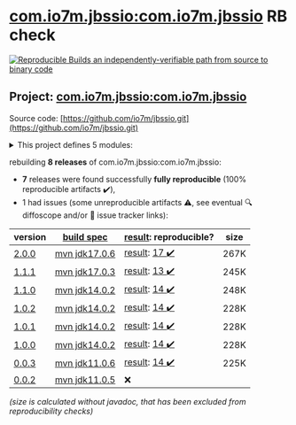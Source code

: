[com.io7m.jbssio:com.io7m.jbssio](https://central.sonatype.com/artifact/com.io7m.jbssio/com.io7m.jbssio/2.0.0/versions) RB check
=======

[![Reproducible Builds](https://reproducible-builds.org/images/logos/rb.svg) an independently-verifiable path from source to binary code](https://reproducible-builds.org/)

## Project: [com.io7m.jbssio:com.io7m.jbssio](https://central.sonatype.com/artifact/com.io7m.jbssio/com.io7m.jbssio/2.0.0/versions)

Source code: [https://github.com/io7m/jbssio.git](https://github.com/io7m/jbssio.git)

<details><summary>This project defines 5 modules:</summary>

* [com.io7m.jbssio:com.io7m.jbssio](https://central.sonatype.com/artifact/com.io7m.jbssio/com.io7m.jbssio/2.0.0)
* [com.io7m.jbssio:com.io7m.jbssio.api](https://central.sonatype.com/artifact/com.io7m.jbssio/com.io7m.jbssio.api/2.0.0)
* [com.io7m.jbssio:com.io7m.jbssio.ext.bounded](https://central.sonatype.com/artifact/com.io7m.jbssio/com.io7m.jbssio.ext.bounded/2.0.0)
* [com.io7m.jbssio:com.io7m.jbssio.tests](https://central.sonatype.com/artifact/com.io7m.jbssio/com.io7m.jbssio.tests/2.0.0)
* [com.io7m.jbssio:com.io7m.jbssio.vanilla](https://central.sonatype.com/artifact/com.io7m.jbssio/com.io7m.jbssio.vanilla/2.0.0)
</details>

rebuilding **8 releases** of com.io7m.jbssio:com.io7m.jbssio:
- **7** releases were found successfully **fully reproducible** (100% reproducible artifacts :heavy_check_mark:),
- 1 had issues (some unreproducible artifacts :warning:, see eventual :mag: diffoscope and/or :memo: issue tracker links):

| version | [build spec](/BUILDSPEC.md) | [result](https://reproducible-builds.org/docs/jvm/): reproducible? | size |
| -- | --------- | ------ | -- |
| [2.0.0](https://central.sonatype.com/artifact/com.io7m.jbssio/com.io7m.jbssio/2.0.0/pom) | [mvn jdk17.0.6](com.io7m.jbssio-2.0.0.buildspec) | [result](com.io7m.jbssio-2.0.0.buildinfo): [17 :heavy_check_mark: ](com.io7m.jbssio-2.0.0.buildcompare) | 267K |
| [1.1.1](https://central.sonatype.com/artifact/com.io7m.jbssio/com.io7m.jbssio/1.1.1/pom) | [mvn jdk17.0.3](com.io7m.jbssio-1.1.1.buildspec) | [result](com.io7m.jbssio-1.1.1.buildinfo): [13 :heavy_check_mark: ](com.io7m.jbssio-1.1.1.buildcompare) | 245K |
| [1.1.0](https://central.sonatype.com/artifact/com.io7m.jbssio/com.io7m.jbssio/1.1.0/pom) | [mvn jdk14.0.2](com.io7m.jbssio-1.1.0.buildspec) | [result](com.io7m.jbssio-1.1.0.buildinfo): [14 :heavy_check_mark: ](com.io7m.jbssio-1.1.0.buildcompare) | 248K |
| [1.0.2](https://central.sonatype.com/artifact/com.io7m.jbssio/com.io7m.jbssio/1.0.2/pom) | [mvn jdk14.0.2](com.io7m.jbssio-1.0.2.buildspec) | [result](com.io7m.jbssio-1.0.2.buildinfo): [14 :heavy_check_mark: ](com.io7m.jbssio-1.0.2.buildcompare) | 228K |
| [1.0.1](https://central.sonatype.com/artifact/com.io7m.jbssio/com.io7m.jbssio/1.0.1/pom) | [mvn jdk14.0.2](com.io7m.jbssio-1.0.1.buildspec) | [result](com.io7m.jbssio-1.0.1.buildinfo): [14 :heavy_check_mark: ](com.io7m.jbssio-1.0.1.buildcompare) | 228K |
| [1.0.0](https://central.sonatype.com/artifact/com.io7m.jbssio/com.io7m.jbssio/1.0.0/pom) | [mvn jdk14.0.2](com.io7m.jbssio-1.0.0.buildspec) | [result](com.io7m.jbssio-1.0.0.buildinfo): [14 :heavy_check_mark: ](com.io7m.jbssio-1.0.0.buildcompare) | 228K |
| [0.0.3](https://central.sonatype.com/artifact/com.io7m.jbssio/com.io7m.jbssio/0.0.3/pom) | [mvn jdk11.0.6](com.io7m.jbssio-0.0.3.buildspec) | [result](com.io7m.jbssio-0.0.3.buildinfo): [14 :heavy_check_mark: ](com.io7m.jbssio-0.0.3.buildcompare) | 225K |
| [0.0.2](https://central.sonatype.com/artifact/com.io7m.jbssio/com.io7m.jbssio/0.0.2/pom) | [mvn jdk11.0.5](com.io7m.jbssio-0.0.2.buildspec) | :x: | |

<i>(size is calculated without javadoc, that has been excluded from reproducibility checks)</i>
